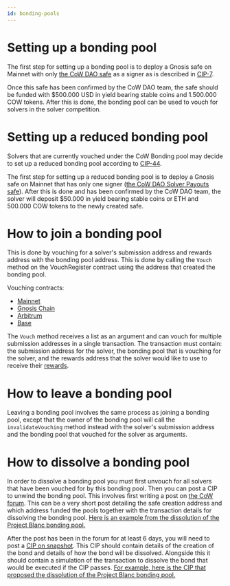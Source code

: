 ```yaml
---
id: bonding-pools
---
```


# Setting up a bonding pool
The first step for setting up a bonding pool is to deploy a Gnosis safe on Mainnet with only [the CoW DAO safe](https://etherscan.io/address/0xcA771eda0c70aA7d053aB1B25004559B918FE662) as a signer as is described in [CIP-7](https://snapshot.box/#/s:cow.eth/proposal/0x267edf7a0bd3c771cfca763322f011ee106d8d5158612c11da29183260d1dba7).

Once this safe has been confirmed by the CoW DAO team, the safe should be funded with $500.000 USD in yield bearing stable coins and 1.500.000 COW tokens. After this is done, the bonding pool can be used to vouch for solvers in the solver competition.

# Setting up a reduced bonding pool
Solvers that are currently vouched under the CoW Bonding pool may decide to set up a reduced bonding pool according to [CIP-44](https://snapshot.box/#/s:cow.eth/proposal/0x1b6f1171633ec3d20c4370db37074aa1bd830486d4d0d6c26165915cc42d9412).

The first step for setting up a reduced bonding pool is to deploy a Gnosis safe on Mainnet that has only one signer ([the CoW DAO Solver Payouts safe](0xA03be496e67Ec29bC62F01a428683D7F9c204930)). After this is done and has been confirmed by the CoW DAO team, the solver will deposit $50.000 in yield bearing stable coins or ETH and 500.000 COW tokens to the newly created safe.

# How to join a bonding pool
This is done by vouching for a solver's submission address and rewards address with the bonding pool address. This is done by calling the `Vouch` method on the VouchRegister contract using the address that created the bonding pool.

Vouching contracts:
- [Mainnet](https://etherscan.io/address/0xb422f2520b0b7FD86f7DA61b32Cc631A59ed7E8F)
- [Gnosis Chain](https://gnosisscan.io/address/0xAAA4De096D02AE21729aA31D967E148D4e3Ae501)
- [Arbitrum](https://arbiscan.io/address/0xAAA4De096D02AE21729aA31D967E148D4e3Ae501)
- [Base](https://basescan.org/address/0xAAA4De096D02AE21729aA31D967E148D4e3Ae501)

The `Vouch` method receives a list as an argument and can vouch for multiple submission addresses in a single transaction. The transaction must contain: the submission address for the solver, the bonding pool that is vouching for the solver, and the rewards address that the solver would like to use to receive their [rewards](/cow-protocol/reference/core/auctions/rewards).

# How to leave a bonding pool
Leaving a bonding pool involves the same process as joining a bonding pool, except that the owner of the bonding pool will call the `invalidateVouching` method instead with the solver's submission address and the bonding pool that vouched for the solver as arguments.

# How to dissolve a bonding pool
In order to dissolve a bonding pool you must first unvouch for all solvers that have been vouched for by this bonding pool. Then you can post a CIP to unwind the bonding pool. This involves first writing a post on [the CoW forum](https://forum.cow.fi/). This can be a very short post detailing the safe creation address and which address funded the pools together with the transaction details for dissolving the bonding pool. [Here is an example from the dissolution of the Project Blanc bonding pool.](https://forum.cow.fi/t/cip-54-dissolve-project-blanc-bonding-pool/2645)

After the post has been in the forum for at least 6 days, you will need to post a [CIP on snapshot](https://snapshot.box/#/s:cow.eth). This CIP should contain details of the creation of the bond and details of how the bond will be dissolved. Alongside this it should contain a simulation of the transaction to dissolve the bond that would be executed if the CIP passes. [For example, here is the CIP that proposed the dissolution of the Project Blanc bonding pool.](https://snapshot.box/#/s:cow.eth/proposal/0x2638ee59df1f402421fe69abe76cd0154ec32d8b4ad88a136318c6c8c76b210d)
